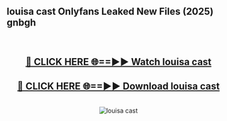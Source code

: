 <h2>louisa cast Onlyfans Leaked New Files (2025) gnbgh</h2>
<br>
<div align="center">
<h2><a href="https://mediafiles.top/louisa_cast&ref=git" rel="nofollow">🔴 CLICK HERE 🌐==►► Watch louisa cast</a></h2>
<h2><a href="https://mediafiles.top/louisa_cast&ref=git" rel="nofollow">🔴 CLICK HERE 🌐==►► Download louisa cast</a></h2>
<br>
<a href="https://mediafiles.top/louisa_cast&ref=git" rel="nofollow" data-target="animated-image.originalLink"><img src="https://i.ibb.co.com/xMMVF88/686577567.gif" alt="louisa cast" style="max-width: 100%; display: inline-block;" data-target="animated-image.originalImage"></a>
</div>
<br>
<br>